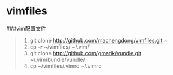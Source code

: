 vimfiles
========

###vim配置文件     
>1. git clone http://github.com/machengdong/vimfiles.git ~   
>2. cp **-r** ~/vimfiles/ ~/.vim/    
>3. git clone http://github.com/gmarik/vundle.git ~/.vim/bundle/vundle/    
>4. cp ~/vimfiles/.vimrc ~/.vimrc   
